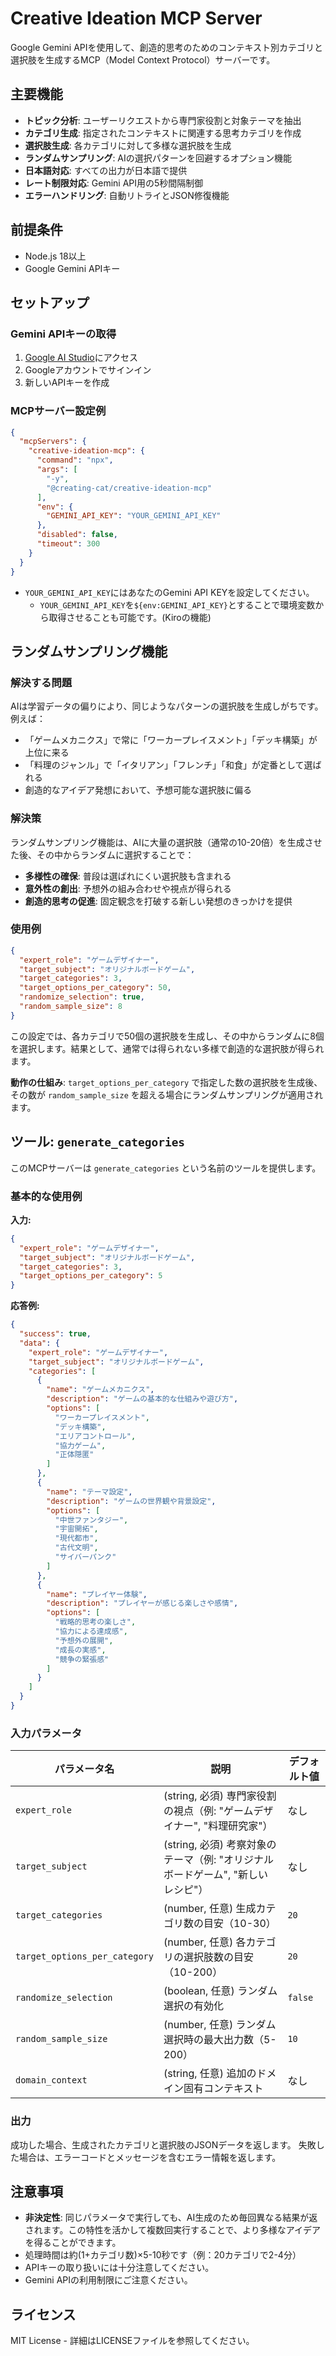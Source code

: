 # Creative Ideation MCP Server

Google Gemini APIを使用して、創造的思考のためのコンテキスト別カテゴリと選択肢を生成するMCP（Model Context Protocol）サーバーです。

## 主要機能

- **トピック分析**: ユーザーリクエストから専門家役割と対象テーマを抽出
- **カテゴリ生成**: 指定されたコンテキストに関連する思考カテゴリを作成
- **選択肢生成**: 各カテゴリに対して多様な選択肢を生成
- **ランダムサンプリング**: AIの選択パターンを回避するオプション機能
- **日本語対応**: すべての出力が日本語で提供
- **レート制限対応**: Gemini API用の5秒間隔制御
- **エラーハンドリング**: 自動リトライとJSON修復機能

## 前提条件

- Node.js 18以上
- Google Gemini APIキー

## セットアップ

### Gemini APIキーの取得

1. [Google AI Studio](https://aistudio.google.com/)にアクセス
2. Googleアカウントでサインイン
3. 新しいAPIキーを作成

### MCPサーバー設定例

```json
{
  "mcpServers": {
    "creative-ideation-mcp": {
      "command": "npx",
      "args": [
        "-y",
        "@creating-cat/creative-ideation-mcp"
      ],
      "env": {
        "GEMINI_API_KEY": "YOUR_GEMINI_API_KEY"
      },
      "disabled": false,
      "timeout": 300
    }
  }
}
```

* `YOUR_GEMINI_API_KEY`にはあなたのGemini API KEYを設定してください。
  * `YOUR_GEMINI_API_KEY`を`${env:GEMINI_API_KEY}`とすることで環境変数から取得させることも可能です。(Kiroの機能)

## ランダムサンプリング機能

### 解決する問題

AIは学習データの偏りにより、同じようなパターンの選択肢を生成しがちです。例えば：

- 「ゲームメカニクス」で常に「ワーカープレイスメント」「デッキ構築」が上位に来る
- 「料理のジャンル」で「イタリアン」「フレンチ」「和食」が定番として選ばれる
- 創造的なアイデア発想において、予想可能な選択肢に偏る

### 解決策

ランダムサンプリング機能は、AIに大量の選択肢（通常の10-20倍）を生成させた後、その中からランダムに選択することで：

- **多様性の確保**: 普段は選ばれにくい選択肢も含まれる
- **意外性の創出**: 予想外の組み合わせや視点が得られる
- **創造的思考の促進**: 固定観念を打破する新しい発想のきっかけを提供

### 使用例

```json
{
  "expert_role": "ゲームデザイナー",
  "target_subject": "オリジナルボードゲーム",
  "target_categories": 3,
  "target_options_per_category": 50,
  "randomize_selection": true,
  "random_sample_size": 8
}
```

この設定では、各カテゴリで50個の選択肢を生成し、その中からランダムに8個を選択します。結果として、通常では得られない多様で創造的な選択肢が得られます。

**動作の仕組み**: `target_options_per_category` で指定した数の選択肢を生成後、その数が `random_sample_size` を超える場合にランダムサンプリングが適用されます。

## ツール: `generate_categories`

このMCPサーバーは `generate_categories` という名前のツールを提供します。

### 基本的な使用例

**入力:**
```json
{
  "expert_role": "ゲームデザイナー",
  "target_subject": "オリジナルボードゲーム",
  "target_categories": 3,
  "target_options_per_category": 5
}
```

**応答例:**
```json
{
  "success": true,
  "data": {
    "expert_role": "ゲームデザイナー",
    "target_subject": "オリジナルボードゲーム",
    "categories": [
      {
        "name": "ゲームメカニクス",
        "description": "ゲームの基本的な仕組みや遊び方",
        "options": [
          "ワーカープレイスメント",
          "デッキ構築",
          "エリアコントロール",
          "協力ゲーム",
          "正体隠匿"
        ]
      },
      {
        "name": "テーマ設定",
        "description": "ゲームの世界観や背景設定",
        "options": [
          "中世ファンタジー",
          "宇宙開拓",
          "現代都市",
          "古代文明",
          "サイバーパンク"
        ]
      },
      {
        "name": "プレイヤー体験",
        "description": "プレイヤーが感じる楽しさや感情",
        "options": [
          "戦略的思考の楽しさ",
          "協力による達成感",
          "予想外の展開",
          "成長の実感",
          "競争の緊張感"
        ]
      }
    ]
  }
}
```

### 入力パラメータ

| パラメータ名 | 説明 | デフォルト値 |
| ------------ | ---- | ------------ |
| `expert_role` | (string, 必須) 専門家役割の視点（例: "ゲームデザイナー", "料理研究家"） | なし |
| `target_subject` | (string, 必須) 考察対象のテーマ（例: "オリジナルボードゲーム", "新しいレシピ"） | なし |
| `target_categories` | (number, 任意) 生成カテゴリ数の目安（10-30） | `20` |
| `target_options_per_category` | (number, 任意) 各カテゴリの選択肢数の目安（10-200） | `20` |
| `randomize_selection` | (boolean, 任意) ランダム選択の有効化 | `false` |
| `random_sample_size` | (number, 任意) ランダム選択時の最大出力数（5-200） | `10` |
| `domain_context` | (string, 任意) 追加のドメイン固有コンテキスト | なし |

### 出力

成功した場合、生成されたカテゴリと選択肢のJSONデータを返します。
失敗した場合は、エラーコードとメッセージを含むエラー情報を返します。

## 注意事項

* **非決定性**: 同じパラメータで実行しても、AI生成のため毎回異なる結果が返されます。この特性を活かして複数回実行することで、より多様なアイデアを得ることができます。
* 処理時間は約(1+カテゴリ数)×5-10秒です（例：20カテゴリで2-4分）
* APIキーの取り扱いには十分注意してください。
* Gemini APIの利用制限にご注意ください。

## ライセンス

MIT License - 詳細はLICENSEファイルを参照してください。

